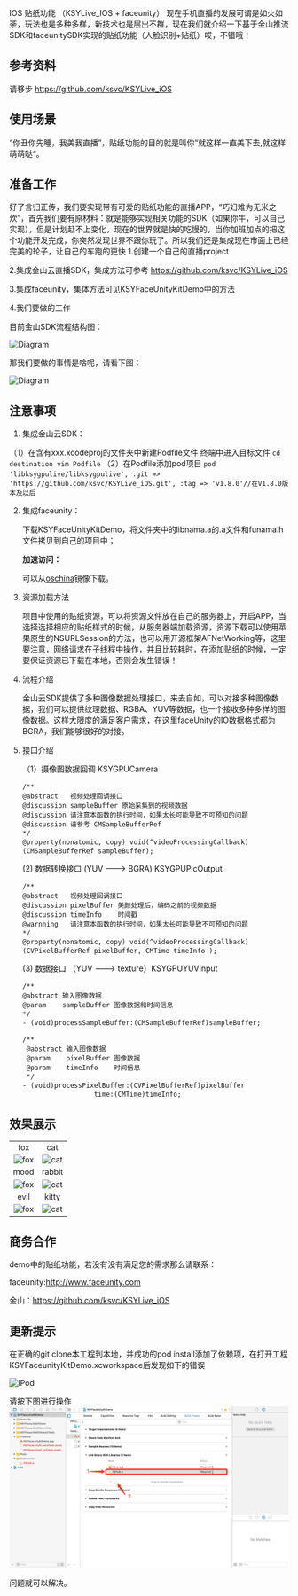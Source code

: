 IOS 贴纸功能 （KSYLive_IOS + faceunity）
现在手机直播的发展可谓是如火如荼，玩法也是多种多样，新技术也是层出不群，现在我们就介绍一下基于金山推流SDK和faceunitySDK实现的贴纸功能（人脸识别+贴纸）哎，不错哦！

## 参考资料
请移步 https://github.com/ksvc/KSYLive_iOS

## 使用场景
“你丑你先睡，我美我直播”，贴纸功能的目的就是叫你“就这样一直美下去,就这样萌萌哒“。

## 准备工作
好了言归正传，我们要实现带有可爱的贴纸功能的直播APP，“巧妇难为无米之炊”，首先我们要有原材料：就是能够实现相关功能的SDK（如果你牛，可以自己实现），但是计划赶不上变化，现在的世界就是快的吃慢的，当你加班加点的把这个功能开发完成，你突然发现世界不跟你玩了。所以我们还是集成现在市面上已经完美的轮子，让自己的车跑的更快
1.创建一个自己的直播project

2.集成金山云直播SDK，集成方法可参考 https://github.com/ksvc/KSYLive_iOS

3.集成faceunity，集体方法可见KSYFaceUnityKitDemo中的方法

4.我们要做的工作
    
  目前金山SDK流程结构图：
    
  ![Diagram](https://raw.githubusercontent.com/wiki/ksvc/KSYDiversityLive_iOS/images/fu/diagram.png)
  
  那我们要做的事情是啥呢，请看下图：
  
  ![Diagram](https://raw.githubusercontent.com/wiki/ksvc/KSYDiversityLive_iOS/images/fu/faceUnity2.png)

## 注意事项
1. 集成金山云SDK：

 （1）在含有xxx.xcodeproj的文件夹中新建Podfile文件
    终端中进入目标文件
     ```
     cd destination
     vim Podfile
     ```
 （2）在Podfile添加pod项目
     ```
     pod 'libksygpulive/libksygpulive', :git => 'https://github.com/ksvc/KSYLive_iOS.git', :tag => 'v1.8.0'//在V1.8.0版本及以后
     ```
     
2. 集成faceunity：
    
    下载KSYFaceUnityKitDemo，将文件夹中的libnama.a的.a文件和funama.h文件拷贝到自己的项目中；
    
    **加速访问：**
    
    可以从[oschina](git@git.oschina.net:ksvc/KSYDiversityLive_iOS.git)镜像下载。
    
3. 资源加载方法
    
    项目中使用的贴纸资源，可以将资源文件放在自己的服务器上，开启APP，当选择选择相应的贴纸样式的时候，从服务器端加载资源，资源下载可以使用苹果原生的NSURLSession的方法，也可以用开源框架AFNetWorking等，这里要注意，网络请求在子线程中操作，并且比较耗时，在添加贴纸的时候，一定要保证资源已下载在本地，否则会发生错误！
    
4. 流程介绍
    
    金山云SDK提供了多种图像数据处理接口，来去自如，可以对接多种图像数据，我们可以提供纹理数据、RGBA、YUV等数据，也一个接收多种多样的图像数据。这样大限度的满足客户需求，在这里faceUnity的IO数据格式都为BGRA，我们能够很好的对接。
    
5. 接口介绍
    
    （1）摄像图数据回调 KSYGPUCamera
     ```
    /**
     @abstract   视频处理回调接口
     @discussion sampleBuffer 原始采集到的视频数据
     @discussion 请注意本函数的执行时间，如果太长可能导致不可预知的问题
     @discussion 请参考 CMSampleBufferRef
     */
     @property(nonatomic, copy) void(^videoProcessingCallback)(CMSampleBufferRef sampleBuffer);
     ```
     (2) 数据转换接口 (YUV ---> BGRA) KSYGPUPicOutput
     ```
    /**
    @abstract   视频处理回调接口
    @discussion pixelBuffer 美颜处理后，编码之前的视频数据
    @discussion timeInfo    时间戳
    @warnning   请注意本函数的执行时间，如果太长可能导致不可预知的问题
     */
     @property(nonatomic, copy) void(^videoProcessingCallback)(CVPixelBufferRef pixelBuffer, CMTime timeInfo );
     ```
     (3) 数据接口 （YUV ---> texture）KSYGPUYUVInput
     ```
     /**
     @abstract 输入图像数据
     @param    sampleBuffer 图像数据和时间信息
     */
    - (void)processSampleBuffer:(CMSampleBufferRef)sampleBuffer;
    ```
    ```
    /**
     @abstract 输入图像数据
     @param    pixelBuffer 图像数据
     @param    timeInfo    时间信息
     */
    - (void)processPixelBuffer:(CVPixelBufferRef)pixelBuffer
                      time:(CMTime)timeInfo;
     ```
     
## 效果展示
| | |
| :---: | :---:|
|fox| cat |
|![fox](https://raw.githubusercontent.com/wiki/ksvc/KSYDiversityLive_iOS/images/fu/fox.png)| ![cat](https://raw.githubusercontent.com/wiki/ksvc/KSYDiversityLive_iOS/images/fu/cat.PNG)|
|mood| rabbit |
|![fox](https://raw.githubusercontent.com/wiki/ksvc/KSYDiversityLive_iOS/images/fu/mood.PNG)| ![cat](https://raw.githubusercontent.com/wiki/ksvc/KSYDiversityLive_iOS/images/fu/rabbit.PNG)|
|evil| kitty |
|![fox](https://raw.githubusercontent.com/wiki/ksvc/KSYDiversityLive_iOS/images/fu/evil.PNG )| ![cat](https://raw.githubusercontent.com/wiki/ksvc/KSYDiversityLive_iOS/images/fu/kitty.png )|


## 商务合作
demo中的贴纸功能，若没有没有满足您的需求那么请联系：

faceunity:http://www.faceunity.com

金山：https://github.com/ksvc/KSYLive_iOS    

## 更新提示
在正确的git clone本工程到本地，并成功的pod install添加了依赖项，在打开工程KSYFaceunityKitDemo.xcworkspace后发现如下的错误

![lPod](images/podsBug.png)

请按下图进行操作
![solution](images/solution.png)

问题就可以解决。
